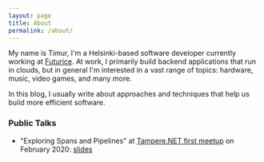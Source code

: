 ```yaml
---
layout: page
title: About
permalink: /about/
---
```


My name is Timur, I'm a Helsinki-based software developer currently working at [Futurice](https://futurice.com). At work, I primarily build backend applications that run in clouds, but in general I'm interested in a vast range of topics: hardware, music, video games, and many more.

In this blog, I usually write about approaches and techniques that help us build more efficient software.

### Public Talks

- "Exploring Spans and Pipelines" at [Tampere.NET first meetup](https://meetabit.com/events/first-meetup) on February 2020: [slides](https://github.com/timiskhakov/ExploringSpansAndPipelines/blob/master/exploring-spans-and-pipelines.pdf)
